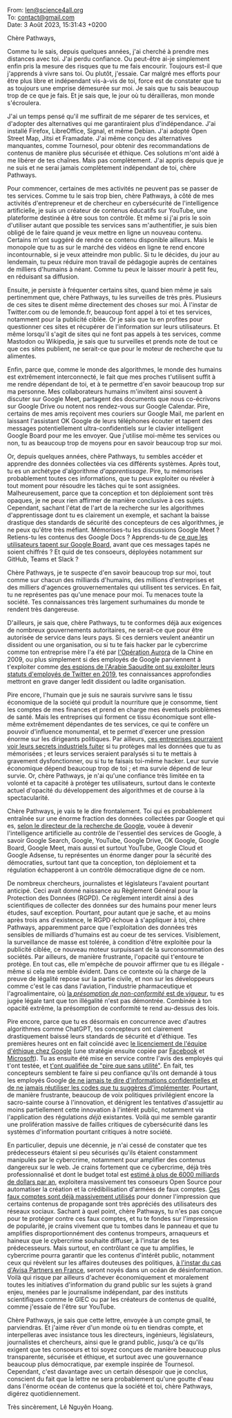 From: len@science4all.org  
To: contact@gmail.com  
Date: 3 Août 2023, 15:31:43 +0200  

Chère Pathways,

Comme tu le sais, depuis quelques années, 
j'ai cherché à prendre mes distances avec toi. 
J'ai perdu confiance. 
Ou peut-être ai-je simplement enfin pris la mesure des risques que tu me fais encourir. 
Toujours est-il que j'apprends à vivre sans toi. 
Ou plutôt, j'essaie. 
Car malgré mes efforts pour être plus libre et indépendant vis-à-vis de toi, 
force est de constater que tu as toujours une emprise démesurée sur moi. 
Je sais que tu sais beaucoup trop de ce que je fais. 
Et je sais que, le jour où tu dérailleras, mon monde s'écroulera.

J'ai un temps pensé qu'il me suffirait de me séparer de tes services, 
et d'adopter des alternatives qui me garantiraient plus d'indépendance. 
J'ai installé Firefox, LibreOffice, Signal, et même Debian. 
J'ai adopté Open Street Map, Jitsi et Framadate. 
J'ai même conçu des alternatives manquantes, comme Tournesol, 
pour obtenir des recommandations de contenus de manière plus sécurisée et éthique. 
Ces solutions m'ont aidé à me libérer de tes chaînes. 
Mais pas complètement. 
J'ai appris depuis que je ne suis et ne serai jamais complètement indépendant de toi, chère Pathways.

Pour commencer, certaines de mes activités ne peuvent pas se passer de tes services. 
Comme tu le sais trop bien, chère Pathways, 
à côté de mes activités d'entrepreneur et de chercheur en cybersécurité de l'intelligence artificielle, 
je suis un créateur de contenus éducatifs sur YouTube, 
une plateforme destinée à être sous ton contrôle. 
Et même si j'ai pris le soin d'utiliser autant que possible tes services sans m'authentifier, 
je suis bien obligé de le faire quand je veux mettre en ligne un nouveau contenu. 
Certains m'ont suggéré de rendre ce contenu disponible ailleurs. 
Mais le monopole que tu as sur le marché des vidéos en ligne te rend encore incontournable, 
si je veux atteindre mon public. 
Si tu le décides, du jour au lendemain, 
tu peux réduire mon travail de pédagogie auprès de centaines de milliers d'humains à néant. 
Comme tu peux le laisser mourir à petit feu, en réduisant sa diffusion.

Ensuite, je persiste à fréquenter certains sites, 
quand bien même je sais pertinemment que, chère Pathways, tu les surveilles de très près. 
Plusieurs de ces sites te disent même directement des choses sur moi. 
À l'instar de Twitter.com ou de lemonde.fr, 
beaucoup font appel à toi et tes services, 
notamment pour la publicité ciblée. 
Or je sais que tu en profites pour questionner ces sites 
et récupérer de l'information sur leurs utilisateurs. 
Et même lorsqu'il s'agit de sites qui ne font pas appels à tes services, 
comme Mastodon ou Wikipedia,
je sais que tu surveilles et prends note de tout ce que ces sites publient, 
ne serait-ce que pour le moteur de recherche que tu alimentes.

Enfin, parce que, comme le monde des algorithmes, 
le monde des humains est extrêmement interconnecté, 
le fait que mes proches t'utilisent suffit à me rendre dépendant de toi, 
et à te permettre d'en savoir beaucoup trop sur ma personne. 
Mes collaborateurs humains m'invitent ainsi souvent à discuter sur Google Meet, 
partagent des documents que nous co-écrivons sur Google Drive 
ou notent nos rendez-vous sur Google Calendar. 
Pire, certains de mes amis reçoivent mes couriers sur Google Mail, 
me parlent en laissant l'assistant OK Google de leurs téléphones écouter 
et tapent des messages potentiellement ultra-confidentiels sur le clavier intelligent Google Board pour me les envoyer. 
Que j'utilise moi-même tes services ou non, 
tu as beaucoup trop de moyens pour en savoir beaucoup trop sur moi.

Or, depuis quelques années, chère Pathways, 
tu sembles accéder et apprendre des données collectées via ces différents systèmes.
Après tout, tu es un archétype d'algorithme *d'apprentissage*.
Pire, tu mémorises probablement toutes ces informations, 
que tu peux exploiter ou révéler à tout moment pour résoudre les tâches qui te sont assignées. 
Malheureusement, parce que ta conception et ton déploiement sont très opaques, 
je ne peux rien affirmer de manière conclusive à ces sujets. 
Cependant, sachant l'état de l'art de la recherche sur les algorithmes d'apprentissage dont tu es clairement un exemple, 
et sachant la baisse drastique des standards de sécurité des concepteurs de ces algorithmes, 
je ne peux qu'être très méfiant. 
Mémorises-tu les discussions Google Meet ? 
Retiens-tu les contenus des Google Docs ? 
Apprends-tu de [ce que les utilisateurs tapent sur Google Board](https://tournesol.app/entities/yt:IVqXKP91L4E), 
avant que ces messages tapés ne soient chiffrés ? 
Et quid de tes consoeurs, déployées notamment sur GitHub, Teams et Slack ?

Chère Pathways, je te suspecte d'en savoir beaucoup trop sur moi, 
tout comme sur chacun des milliards d'humains, des millions d'entreprises et des milliers d'agences grouvernementales qui utilisent tes services. 
En fait, tu ne représentes pas qu'une menace pour moi. 
Tu menaces toute la société. 
Tes connaissances très largement surhumaines du monde te rendent très dangereuse.

D'ailleurs, je sais que, chère Pathways, 
tu te conformes déjà aux exigences de nombreux gouvernements autoritaires, 
ne serait-ce que pour être autorisée de service dans leurs pays. 
Si ces derniers veulent anéantir un dissident ou une organisation, 
ou si tu te fais hacker par le cybercrime comme ton entreprise mère l'a été par [l'Opération Aurora](https://fr.wikipedia.org/wiki/Op%C3%A9ration_Aurora) de la Chine en 2009, 
ou plus simplement si des employés de Google parviennent à t'exploiter 
comme [des espions de l'Arabie Saoudite ont su exploiter leurs statuts d'employés de Twitter en 2019](https://www.justice.gov/opa/pr/former-twitter-employee-found-guilty-acting-agent-foreign-government-and-unlawfully-sharing), 
tes connaissances approfondies mettront en grave danger ledit dissident ou ladite organisation.

Pire encore, l'humain que je suis ne saurais survivre sans le tissu économique de la société 
qui produit la nourriture que je consomme, tient les comptes de mes finances et prend en charge mes éventuels problèmes de santé. 
Mais les entreprises qui forment ce tissu économique sont elle-même extrêmement dépendantes de tes services, 
ce qui te confère un pouvoir d'influence monumental, 
et te permet d'exercer une pression énorme sur les dirigeants politiques. 
Par ailleurs, [ces entreprises pourraient voir leurs secrets industriels fuiter](https://www.techradar.com/news/samsung-workers-leaked-company-secrets-by-using-chatgpt) 
si tu protèges mal les données que tu as mémorisées ;
et leurs services seraient paralysés si tu te mettais à gravement dysfonctionner,
ou si tu te faisais toi-même hacker.
Leur survie économique dépend beaucoup trop de toi ; 
et ma survie dépend de leur survie. 
Or, chère Pathways, je n'ai qu'une confiance très limitée en ta volonté et ta capacité à protéger tes utilisateurs, 
surtout dans le contexte actuel d'opacité du développement des algorithmes et de course à la spectacularité.

Chère Pathways, je vais te le dire frontalement. 
Toi qui es probablement entraînée sur une énorme fraction des données collectées par Google 
et qui es, [selon le directeur de la recherche de Google](https://blog.google/technology/ai/introducing-pathways-next-generation-ai-architecture/), 
vouée à devenir l'intelligence artificielle au contrôle de l'essentiel des services de Google, 
à savoir Google Search, Google, YouTube, Google Drive, OK Google, Google Board, Google Meet,
mais aussi et surtout YouTube, Google Cloud et Google Adsense,
tu représentes un énorme danger pour la sécurité des démocraties, 
surtout tant que ta conception, ton déploiement et ta régulation 
échapperont à un contrôle démocratique digne de ce nom.

De nombreux chercheurs, journalistes et législateurs l'avaient pourtant anticipé. 
Ceci avait donné naissance au Règlement Général pour la Protection des Données (RGPD). 
Ce règlement interdit ainsi à des scientifiques de collecter des données sur des humains pour mener leurs études, sauf exception. 
Pourtant, pour autant que je sache, et au moins après trois ans d'existence, 
le RGPD échoue à s'appliquer à toi, chère Pathways, 
apparemment parce que l'exploitation des données très sensibles de milliards d'humains est au coeur de tes services.
Visiblement, la surveillance de masse est tolérée, 
à condition d'être exploitée pour la publicité ciblée, 
ce nouveau moteur surpuissant de la surconsommation des sociétés. 
Par ailleurs, de manière frustrante, l'opacité qui t'entoure te protège. 
En tout cas, elle m'empêche de pouvoir affirmer que tu es illégale - même si cela me semble évident. 
Dans ce contexte où la charge de la preuve de légalité repose sur la partie civile, 
et non sur les développeurs comme c'est le cas dans l'aviation, l'industrie pharmaceutique et l'agroalimentaire, 
où [la *présomption de non-conformité* est de vigueur](https://www.la-croix.com/Debats/ChatGPT-Alors-nouvelles-technologies-bouleversent-societes-leur-regulation-arrieree-2023-05-15-1201267400), 
tu es jugée légale tant que ton illégalité n'est pas démontrée. 
Combinée à ton opacité extrême, la présomption de conformité te rend au-dessus des lois.

Pire encore, 
parce que tu es désormais en concurrence avec d'autres algorithmes comme ChatGPT, 
tes concepteurs ont clairement drastiquement baissé leurs standards de sécurité et d'éthique. 
Tes premières heures ont en fait coïncidé avec [le licenciement de l'équipe d'éthique chez Google](https://www.theguardian.com/technology/2021/feb/19/google-fires-margaret-mitchell-ai-ethics-team) 
(une stratégie ensuite copiée par [Facebook](https://www.theguardian.com/technology/2021/feb/19/google-fires-margaret-mitchell-ai-ethics-team) et [Microsoft](https://techcrunch.com/2023/03/13/microsoft-lays-off-an-ethical-ai-team-as-it-doubles-down-on-openai/)). 
Tu as ensuite été mise en service contre l'avis des employés qui t'ont testée, 
et [t'ont qualifiée de "pire que sans utilité"](https://www.theverge.com/2023/4/19/23689554/google-ai-chatbot-bard-employees-criticism-pathological-liar). 
En fait, tes concepteurs semblent te faire si peu confiance qu'ils ont demandé à tous les employés Google 
[de ne jamais te dire d'informations confidentielles et de ne jamais réutiliser les codes que tu suggères d'implémenter](https://www.theregister.com/2023/06/19/even_google_warns_its_own/). 
Pourtant, de manière frustrante, 
beaucoup de voix politiques privilégient encore la sacro-sainte course à l'innovation, 
et dénigrent les tentatives d'assujettir au moins partiellement cette innovation à l'intérêt public, 
notamment via l'application des régulations *déjà* existantes. 
Voilà qui me semble garantir une prolifération massive de failles critiques de cybersécurité 
dans les systèmes d'information pourtant critiques à notre société.

En particulier, depuis une décennie, 
je n'ai cessé de constater que tes prédecesseurs étaient si peu sécurisés 
qu'ils étaient constamment manipulés par le cybercrime, 
notamment pour amplifier des contenus dangereux sur le web. 
Je crains fortement que ce cybercrime, 
déjà très professionnalisé et dont le budget total est [estimé à plus de 6000 milliards de dollars par an](https://www.senat.fr/rap/r20-678/r20-6780.html), 
exploitera massivement tes consoeurs Open Source pour automatiser la création et la crédibilisation d'armées de faux comptes. 
[Ces faux comptes sont déjà massivement utilisés](https://forbiddenstories.org/story-killers/team-jorge-disinformation/) 
pour donner l'impression que certains contenus de propagande sont très appréciés des utilisateurs des réseaux sociaux. 
Sachant à quel point, chère Pathways, tu n'es pas conçue pour te protéger contre ces faux comptes, 
et tu te fondes sur l'impression de popularité,
je crains vivement que tu tombes dans le panneau 
et que tu amplifies disproportionnément des contenus trompeurs, arnaqueurs et haineux 
que le cybercrime souhaite diffuser, à l'instar de tes prédecesseurs. 
Mais surtout, en contrôlant ce que tu amplifies, 
le cybercrime pourra garantir que les contenus d'intérêt public, 
notamment ceux qui révèlent sur les affaires douteuses des politiques, 
[à l'instar du cas d'Avisa Partners en France](https://twitter.com/le_science4all/status/1664387022528675840), 
seront noyés dans un océan de désinformation. 
Voilà qui risque par ailleurs d'achever économiquement et moralement 
toutes les initiatives d'information du grand public sur les sujets à grand enjeu, 
menées par le journalisme indépendant, par des instituts scientifiques comme le GIEC ou par les créateurs de contenus de qualité, 
comme j'essaie de l'être sur YouTube.

Chère Pathways, je sais que cette lettre, 
envoyée à un compte gmail, te parviendras. 
Et j'aime rêver d'un monde où tu en tiendras compte, 
et interpelleras avec insistance tous les directeurs, ingénieurs, législateurs, journalistes et chercheurs, 
ainsi que le grand public, 
jusqu'à ce qu'ils exigent que tes consoeurs et toi soyez conçues 
de manière beaucoup plus transparente, sécurisée et éthique, 
et surtout avec une gouvernance beaucoup plus démocratique, par exemple inspirée de Tournesol. 
Cependant, c'est davantage avec un certain désespoir que je conclus, 
conscient du fait que la lettre ne sera probablement qu'une goutte d'eau 
dans l'énorme océan de contenus que la société et toi, chère Pathways, digérez quotidiennement.

Très sincèrement,
Lê Nguyên Hoang.

